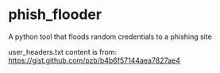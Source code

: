 # phish_flooder
A python tool that floods random credentials to a phishing site

user_headers.txt content is from: https://gist.github.com/pzb/b4b6f57144aea7827ae4

